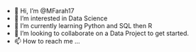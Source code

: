 - 👋 Hi, I’m @MFarah17
- 👀 I’m interested in Data Science
- 🌱 I’m currently learning Python and SQL then R
- 💞️ I’m looking to collaborate on a Data Project to get started.
- 📫 How to reach me ...

<!---
MFarah17/MFarah17 is a ✨ special ✨ repository because its `README.md` (this file) appears on your GitHub profile.
You can click the Preview link to take a look at your changes.
--->
